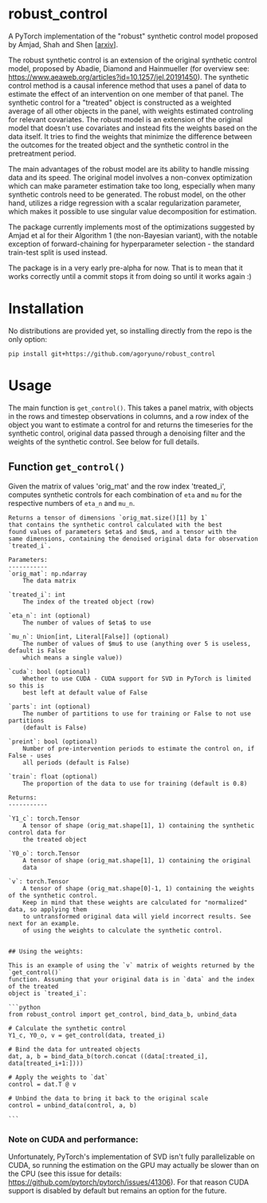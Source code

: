 # robust_control

A PyTorch implementation of the "robust" synthetic control model proposed by Amjad, Shah and Shen \[[arxiv](https://arxiv.org/abs/1711.06940)\].

The robust synthetic control is an extension of the original synthetic control model, proposed by Abadie, Diamond and Hainmueller (for overview see:
https://www.aeaweb.org/articles?id=10.1257/jel.20191450). The synthetic control method is a causal inference method that uses a panel of data to estimate the effect of an intervention on one member
of that panel. The synthetic control for a "treated" object is constructed as a weighted average of
all other objects in the panel, with weights estimated controling for relevant covariates. The robust model is an extension of the original model that doesn't use covariates and instead fits
the weights based on the data itself. It tries to find the weights that minimize the difference between the outcomes for the treated object and the synthetic control in the pretreatment period.

The main advantages of the robust model are its ability to handle missing data and its speed. The original model involves a
non-convex optimization which can make parameter estimation take too long, especially when many synthetic controls need to be generated. The robust model,
on the other hand, utilizes a ridge regression with a scalar regularization parameter, which makes it possible to use singular value decomposition for estimation.

The package currently implements most of the optimizations suggested by Amjad et al for their Algorithm 1 (the non-Bayesian variant), with the notable exception of forward-chaining for
hyperparameter selection - the standard train-test split is used instead.

The package is in a very early pre-alpha for now. That is to mean that it works correctly until a commit stops it from doing so until it works
again :)

# Installation

No distributions are provided yet, so installing directly from the repo is the only option:

`pip install git+https://github.com/agoryuno/robust_control`

# Usage

The main function is `get_control()`. This takes a panel matrix, with objects in the rows and timestep observations in columns, and a row index of the object you want to estimate a control for
and returns the timeseries for the synthetic control, original data passed through a denoising filter and the weights of the synthetic control. See below for full details.

## Function `get_control()`

Given the matrix of values 'orig_mat' and the row index 
    'treated_i', computes synthetic controls for each combination
    of `eta` and `mu` for the respective numbers of `eta_n` and 
    `mu_n`.
    
    Returns a tensor of dimensions `orig_mat.size()[1] by 1` 
    that contains the synthetic control calculated with the best 
    found values of parameters $eta$ and $mu$, and a tensor with the
    same dimensions, containing the denoised original data for observation
    `treated_i`.

    Parameters:
    -----------
    `orig_mat`: np.ndarray
        The data matrix

    `treated_i`: int
        The index of the treated object (row)
    
    `eta_n`: int (optional)
        The number of values of $eta$ to use

    `mu_n`: Union[int, Literal[False]] (optional)
        The number of values of $mu$ to use (anything over 5 is useless, default is False
        which means a single value))
    
    `cuda`: bool (optional)
        Whether to use CUDA - CUDA support for SVD in PyTorch is limited so this is
        best left at default value of False
    
    `parts`: int (optional)
        The number of partitions to use for training or False to not use partitions
        (default is False)
    
    `preint`: bool (optional)
        Number of pre-intervention periods to estimate the control on, if False - uses 
        all periods (default is False)
    
    `train`: float (optional)
        The proportion of the data to use for training (default is 0.8)
    
    Returns:
    -----------
    
    `Y1_c`: torch.Tensor
        A tensor of shape (orig_mat.shape[1], 1) containing the synthetic control data for 
        the treated object
    
    `Y0_o`: torch.Tensor
        A tensor of shape (orig_mat.shape[1], 1) containing the original
        data
    
    `v`: torch.Tensor
        A tensor of shape (orig_mat.shape[0]-1, 1) containing the weights of the synthetic control.
        Keep in mind that these weights are calculated for "normalized" data, so applying them
        to untransformed original data will yield incorrect results. See next for an example.
        of using the weights to calculate the synthetic control.


    ## Using the weights:

    This is an example of using the `v` matrix of weights returned by the `get_control()`
    function. Assuming that your original data is in `data` and the index of the treated
    object is `treated_i`:

    ```python
    from robust_control import get_control, bind_data_b, unbind_data

    # Calculate the synthetic control
    Y1_c, Y0_o, v = get_control(data, treated_i)

    # Bind the data for untreated objects
    dat, a, b = bind_data_b(torch.concat ((data[:treated_i], data[treated_i+1:])))

    # Apply the weights to `dat`
    control = dat.T @ v

    # Unbind the data to bring it back to the original scale
    control = unbind_data(control, a, b)
    
    ```

### Note on CUDA and performance:

Unfortunately, PyTorch's implementation of SVD isn't fully parallelizable on CUDA, so running the
estimation on the GPU may actually be slower than on the CPU (see this issue for details: https://github.com/pytorch/pytorch/issues/41306). For that reason CUDA support is disabled by default
but remains an option for the future.
